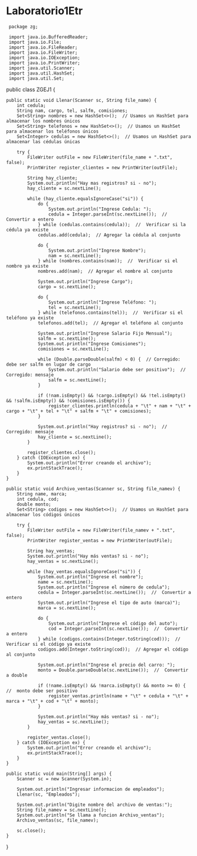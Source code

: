 # Laboratorio1Etr
     package zg;
     
     import java.io.BufferedReader;
     import java.io.File;
     import java.io.FileReader;
     import java.io.FileWriter;
     import java.io.IOException;
     import java.io.PrintWriter;
     import java.util.Scanner;
     import java.util.HashSet;
     import java.util.Set;
public class ZGEJ1 {

    public static void Llenar(Scanner sc, String file_name) {
        int cedula;
        String nam, cargo, tel, salfm, comisiones;
        Set<String> nombres = new HashSet<>();  // Usamos un HashSet para almacenar los nombres únicos
        Set<String> telefonos = new HashSet<>();  // Usamos un HashSet para almacenar los teléfonos únicos
        Set<Integer> cedulas = new HashSet<>();  // Usamos un HashSet para almacenar las cédulas únicas

        try {
            FileWriter outFile = new FileWriter(file_name + ".txt", false);
            PrintWriter register_clientes = new PrintWriter(outFile);

            String hay_cliente;
            System.out.println("Hay mas registros? si - no");
            hay_cliente = sc.nextLine();
            
            while (hay_cliente.equalsIgnoreCase("si")) {
                do {
                    System.out.println("Ingrese Cedula: ");
                    cedula = Integer.parseInt(sc.nextLine());  //  Convertir a entero
                } while (cedulas.contains(cedula));  //  Verificar si la cédula ya existe
                cedulas.add(cedula);  // Agregar la cédula al conjunto
                
                do {
                    System.out.println("Ingrese Nombre");
                    nam = sc.nextLine();
                } while (nombres.contains(nam));  //  Verificar si el nombre ya existe
                nombres.add(nam);  // Agregar el nombre al conjunto
                
                System.out.println("Ingrese Cargo");
                cargo = sc.nextLine();
                
                do {
                    System.out.println("Ingrese Teléfono: ");
                    tel = sc.nextLine();
                } while (telefonos.contains(tel));  //  Verificar si el teléfono ya existe
                telefonos.add(tel);  // Agregar el teléfono al conjunto
                
                System.out.println("Ingrese Salario Fijo Mensual");
                salfm = sc.nextLine();
                System.out.println("Ingrese Comisiones");
                comisiones = sc.nextLine();

                while (Double.parseDouble(salfm) < 0) {  // Corregido: debe ser salfm en lugar de cargo
                    System.out.println("Salario debe ser positivo");  // Corregido: mensaje
                    salfm = sc.nextLine();
                }
                
                if (!nam.isEmpty() && !cargo.isEmpty() && !tel.isEmpty() && !salfm.isEmpty() && !comisiones.isEmpty()) {
                    register_clientes.println(cedula + "\t" + nam + "\t" + cargo + "\t" + tel + "\t" + salfm + "\t" + comisiones);
                }
                
                System.out.println("Hay registros? si - no");  // Corregido: mensaje
                hay_cliente = sc.nextLine();
            }
            
            register_clientes.close();
        } catch (IOException ex) {
            System.out.println("Error creando el archivo");
            ex.printStackTrace();
        }
    }

    public static void Archivo_ventas(Scanner sc, String file_namev) {
        String name, marca;
        int cedula, cod;
        double monto;
        Set<String> codigos = new HashSet<>();  // Usamos un HashSet para almacenar los códigos únicos

        try {
            FileWriter outFile = new FileWriter(file_namev + ".txt", false);
            PrintWriter register_ventas = new PrintWriter(outFile);

            String hay_ventas;
            System.out.println("Hay más ventas? si - no");
            hay_ventas = sc.nextLine();
            
            while (hay_ventas.equalsIgnoreCase("si")) {
                System.out.println("Ingrese el nombre");
                name = sc.nextLine();
                System.out.println("Ingrese el número de cedula");
                cedula = Integer.parseInt(sc.nextLine());  //  Convertir a entero
                System.out.println("Ingrese el tipo de auto (marca)");
                marca = sc.nextLine();
                
                do {
                    System.out.println("Ingrese el código del auto");
                    cod = Integer.parseInt(sc.nextLine());  //  Convertir a entero
                } while (codigos.contains(Integer.toString(cod)));  //  Verificar si el código ya existe
                codigos.add(Integer.toString(cod));  // Agregar el código al conjunto
                
                System.out.println("Ingrese el precio del carro: ");
                monto = Double.parseDouble(sc.nextLine());  //  Convertir a double

                if (!name.isEmpty() && !marca.isEmpty() && monto >= 0) {  //  monto debe ser positivo
                    register_ventas.println(name + "\t" + cedula + "\t" + marca + "\t" + cod + "\t" + monto);
                }
                
                System.out.println("Hay más ventas? si - no");
                hay_ventas = sc.nextLine();
            }
            
            register_ventas.close();
        } catch (IOException ex) {
            System.out.println("Error creando el archivo");
            ex.printStackTrace();
        }
    }

    public static void main(String[] args) {
        Scanner sc = new Scanner(System.in);

        System.out.println("Ingresar informacion de empleados");
        Llenar(sc, "Empleados");

        System.out.println("Digite nombre del archivo de ventas:");
        String file_namev = sc.nextLine();
        System.out.println("Se llama a funcion Archivo_ventas");
        Archivo_ventas(sc, file_namev);

        sc.close();
    }
}


     
    
      
